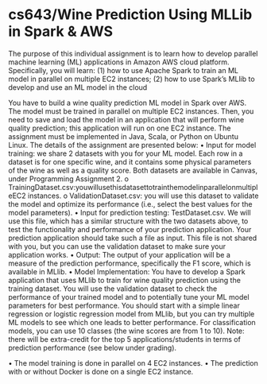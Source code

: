 # cs643/Wine Prediction Using MLLib in Spark & AWS

The purpose of this individual assignment is to learn how to develop parallel machine learning (ML) applications 
in Amazon AWS cloud platform. Specifically, you will learn: 
(1) how to use Apache Spark to train an ML model in parallel on multiple EC2 instances; 
(2) how to use Spark’s MLlib to develop and use an ML model in the cloud



You have to build a wine quality prediction ML model in Spark over AWS. The model must be trained in parallel on multiple EC2 instances. Then, you need to save and load the model in an application that will perform wine quality prediction; this application will run on one EC2 instance. The assignment must be implemented in Java, Scala, or Python on Ubuntu Linux. The details of the assignment are presented below:
• Input for model training: we share 2 datasets with you for your ML model. Each row in a dataset is for one specific wine, and it contains some physical parameters of the wine as well as a quality score. Both datasets are available in Canvas, under Programming Assignment 2.
o TrainingDataset.csv:youwillusethisdatasettotrainthemodelinparallelonmultipleEC2 instances.
o ValidationDataset.csv: you will use this dataset to validate the model and optimize its performance (i.e., select the best values for the model parameters).
• Input for prediction testing: TestDataset.csv. We will use this file, which has a similar structure with the two datasets above, to test the functionality and performance of your prediction application. Your prediction application should take such a file as input. This file is not shared with you, but you can use the validation dataset to make sure your application works.
• Output: The output of your application will be a measure of the prediction performance, specifically the F1 score, which is available in MLlib.
• Model Implementation: You have to develop a Spark application that uses MLlib to train for wine quality prediction using the training dataset. You will use the validation dataset to check the performance of your trained model and to potentially tune your ML model parameters for best performance. You should start with a simple linear regression or logistic regression model from MLlib, but you can try multiple ML models to see which one leads to better performance. For classification models, you can use 10 classes (the wine scores are from 1 to 10). Note: there will be extra-credit for the top 5 applications/students in terms of prediction performance (see below under grading).

• The model training is done in parallel on 4 EC2 instances.
• The prediction with or without Docker is done on a single EC2 instance.
         

